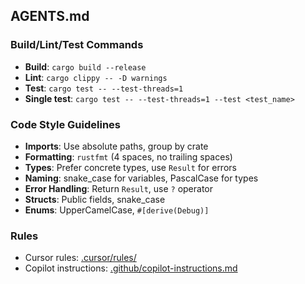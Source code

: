 ## AGENTS.md

### Build/Lint/Test Commands
- **Build**: `cargo build --release`
- **Lint**: `cargo clippy -- -D warnings`
- **Test**: `cargo test -- --test-threads=1`
- **Single test**: `cargo test -- --test-threads=1 --test <test_name>`

### Code Style Guidelines
- **Imports**: Use absolute paths, group by crate
- **Formatting**: `rustfmt` (4 spaces, no trailing spaces)
- **Types**: Prefer concrete types, use `Result` for errors
- **Naming**: snake_case for variables, PascalCase for types
- **Error Handling**: Return `Result`, use `?` operator
- **Structs**: Public fields, snake_case
- **Enums**: UpperCamelCase, `#[derive(Debug)]`

### Rules
- Cursor rules: [.cursor/rules/](./.cursor/rules/)
- Copilot instructions: [.github/copilot-instructions.md](./.github/copilot-instructions.md)
